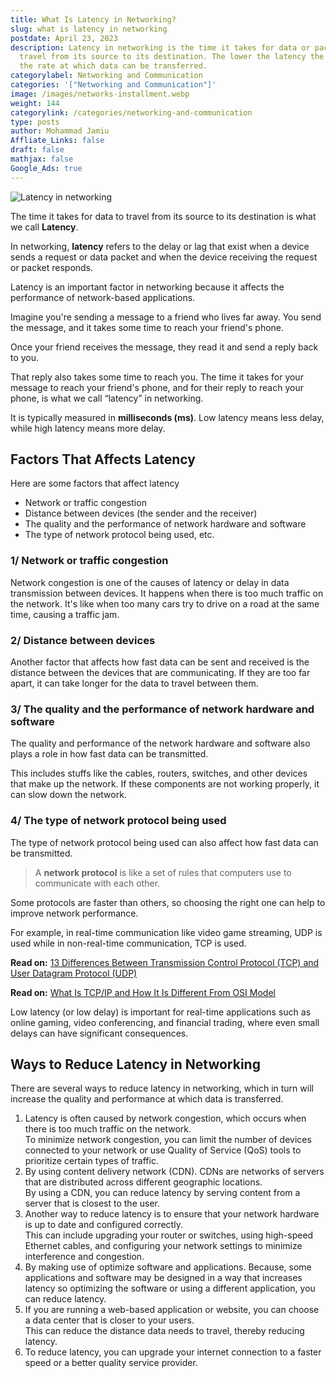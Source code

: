 ```yaml
---
title: What Is Latency in Networking?
slug: what is latency in networking
postdate: April 23, 2023
description: Latency in networking is the time it takes for data or packet to
  travel from its source to its destination. The lower the latency the higher
  the rate at which data can be transferred.
categorylabel: Networking and Communication
categories: '["Networking and Communication"]'
image: /images/networks-installment.webp
weight: 144
categorylink: /categories/networking-and-communication
type: posts
author: Mohammad Jamiu
Affliate_Links: false
draft: false
mathjax: false
Google_Ads: true
---
```

![Latency in networking](/images/networks-installment.webp "Latency in networking")

The time it takes for data to travel from its source to its destination is what we call **Latency**.

In networking, **latency** refers to the delay or lag that exist when a device sends a request or data packet and when the device receiving the request or packet responds.

Latency is an important factor in networking because it affects the performance of network-based applications.

Imagine you're sending a message to a friend who lives far away. You send the message, and it takes some time to reach your friend's phone. 

Once your friend receives the message, they read it and send a reply back to you. 

That reply also takes some time to reach you. The time it takes for your message to reach your friend's phone, and for their reply to reach your phone, is what we call “latency” in networking. 

It is typically measured in **milliseconds (ms)**. Low latency means less delay, while high latency means more delay.

## Factors That Affects Latency

Here are some factors that affect latency

* Network  or traffic congestion
* Distance between devices (the sender and the receiver)
* The quality and the performance of network hardware and software
* The type of network protocol being used, etc. 

### 1/ Network or traffic congestion

Network congestion is one of the causes of latency or delay in data transmission between devices. It happens when there is too much traffic on the network. It's like when too many cars try to drive on a road at the same time, causing a traffic jam.

### 2/ Distance between devices

Another factor that affects how fast data can be sent and received is the distance between the devices that are communicating. If they are too far apart, it can take longer for the data to travel between them.

### 3/ The quality and the performance of network hardware and software

The quality and performance of the network hardware and software also plays a role in how fast data can be transmitted. 

This includes stuffs like the cables, routers, switches, and other devices that make up the network. If these components are not working properly, it can slow down the network.

### 4/ The type of network protocol being used

The type of network protocol being used can also affect how fast data can be transmitted. 

> A **network protocol** is like a set of rules that computers use to communicate with each other. 

Some protocols are faster than others, so choosing the right one can help to improve network performance. 

For example, in real-time communication like video game streaming, UDP is used while in non-real-time communication, TCP is used.

**Read on:** [13 Differences Between Transmission Control Protocol (TCP) and User Datagram Protocol (UDP)](/networking/difference-between-tcp-and-udp/)

**Read on:** [What Is TCP/IP and How It Is Different From OSI Model](/networking/what-is-tcp-ip-and-how-it-is-different-from-osi-model/)

Low latency (or low delay) is important for real-time applications such as online gaming, video conferencing, and financial trading, where even small delays can have significant consequences.

## Ways to Reduce Latency in Networking

There are several ways to reduce latency in networking, which in turn will increase the quality and performance at which data is transferred.

1. Latency is often caused by network congestion, which occurs when there is too much traffic on the network. \
   To minimize network congestion, you can limit the number of devices connected to your network or use Quality of Service (QoS) tools to prioritize certain types of traffic.
2. By using content delivery network (CDN). CDNs are networks of servers that are distributed across different geographic locations. \
   By using a CDN, you can reduce latency by serving content from a server that is closest to the user.
3. Another way to reduce latency is to ensure that your network hardware is up to date and configured correctly. \
   This can include upgrading your router or switches, using high-speed Ethernet cables, and configuring your network settings to minimize interference and congestion.
4. By making use of optimize software and applications. Because, some applications and software may be designed in a way that increases latency so optimizing the software or using a different application, you can reduce latency.
5. If you are running a web-based application or website, you can choose a data center that is closer to your users. \
   This can reduce the distance data needs to travel, thereby reducing latency.
6. To reduce latency, you can upgrade your internet connection to a faster speed or a better quality service provider.